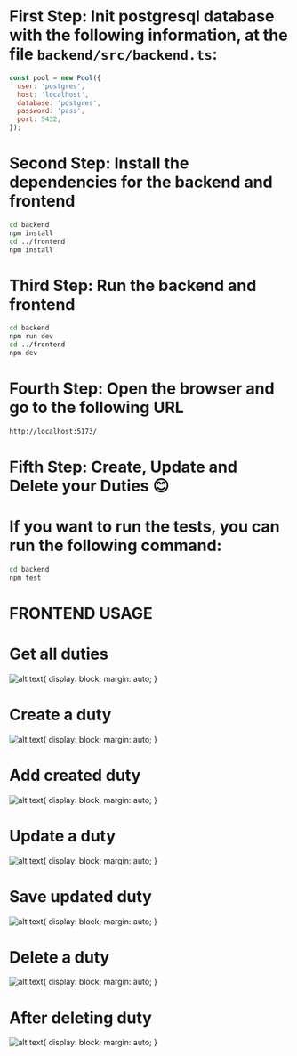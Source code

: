 # First Step: Init postgresql database with the following information, at the file `backend/src/backend.ts`:
```javascript
const pool = new Pool({
  user: 'postgres',
  host: 'localhost',
  database: 'postgres',
  password: 'pass',
  port: 5432,
});
```

# Second Step: Install the dependencies for the backend and frontend
```bash
cd backend
npm install
cd ../frontend
npm install
```

# Third Step: Run the backend and frontend
```bash
cd backend
npm run dev
cd ../frontend
npm dev
```

# Fourth Step: Open the browser and go to the following URL
```bash
http://localhost:5173/
```

# Fifth Step: Create, Update and Delete your Duties 😊


# If you want to run the tests, you can run the following command:
```bash
cd backend
npm test
```

# FRONTEND USAGE

# Get all duties

![alt text](./images/get_duties.png){
    display: block;
    margin: auto;
}

# Create a duty

![alt text](./images/create_duty.png){
    display: block;
    margin: auto;
}

# Add created duty

![alt text](./images/add_created_duty.png){
    display: block;
    margin: auto;
}

# Update a duty

![alt text](./images/edit_duty.png){
    display: block;
    margin: auto;
}

# Save updated duty

![alt text](./images/save_edited_duty.png){
    display: block;
    margin: auto;
}

# Delete a duty

![alt text](./images/delete_duty.png){
    display: block;
    margin: auto;
}

# After deleting duty

![alt text](./images/duty_deleted.png){
    display: block;
    margin: auto;
}